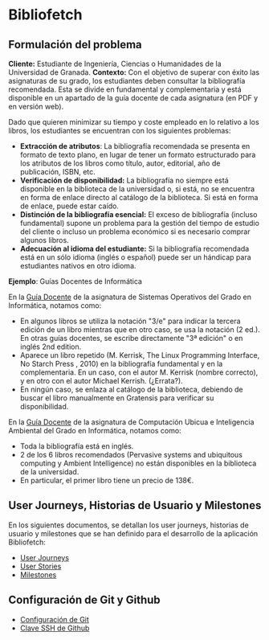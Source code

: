# Bibliofetch

## Formulación del problema

**Cliente:** Estudiante de Ingeniería, Ciencias o Humanidades de la Universidad de Granada.
**Contexto:**  Con el objetivo de superar con éxito las asignaturas de su grado, los estudiantes deben consultar la bibliografía recomendada. Esta se divide en fundamental y complementaria y está disponible en un apartado de la guía docente de cada asignatura (en PDF y en versión web). 

Dado que quieren minimizar su tiempo y coste empleado en lo relativo a los libros, los estudiantes se encuentran con los siguientes problemas:

*  **Extracción de atributos**: La bibliografía recomendada se presenta en formato de texto plano, en lugar de tener un formato estructurado para los atributos de los libros como título, autor, editorial, año de publicación, ISBN, etc.
*   **Verificación de disponibilidad:**  La bibliografía no siempre está disponible en la biblioteca de la universidad o, si está, no se encuentra en forma de enlace directo al catálogo de la biblioteca. Si está en forma de enlace, puede estar caído.
*  **Distinción de la bibliografía esencial:** El exceso de bibliografía (incluso fundamental) supone un problema para la gestión del tiempo de estudio del cliente o incluso un problema económico si es necesario comprar algunos libros.
*  **Adecuación al idioma del estudiante:** Si la bibliografía recomendada está en un sólo idioma (inglés o español) puede ser un hándicap para estudiantes nativos en otro idioma.

**Ejemplo**: Guías Docentes de Informática

En la [Guía Docente](https://www.ugr.es/estudiantes/grados/grado-ingenieria-informatica/sistemas-operativos/guia-docente) de la asignatura de Sistemas Operativos del Grado en Informática, notamos como:

-  En algunos libros se utiliza la notación "3/e" para indicar la tercera edición de un libro mientras que en otro caso, se usa la notación (2 ed.). En otras guías docentes, se escribe directamente "3ª edición" o en inglés 2nd edition.
- Aparece un libro repetido (M. Kerrisk, The Linux Programming Interface, No Starch Press , 2010) en la bibliografía fundamental y en la complementaria. En un caso, con el autor M. Kerrisk (nombre correcto), y en otro con el autor Michael Kerrish. (¿Errata?).
- En ningún caso, se enlaza al catálogo de la biblioteca, debiendo de buscar el libro manualmente en Gratensis para verificar su disponibilidad.

En la [Guía Docente](https://www.ugr.es/estudiantes/grados/grado-ingenieria-informatica/computacubicua-inteligambiental-etecnolinf/guia-docente) de la asignatura de Computación Ubicua e Inteligencia Ambiental del Grado en Informática, notamos como:

- Toda la bibliografía está en inglés.
- 2 de los 6 libros recomendados (Pervasive systems and ubiquitous computing y Ambient Intelligence) no están disponibles en la biblioteca de la universidad.
- En particular, el primer libro tiene un precio de 138€.

## User Journeys, Historias de Usuario y Milestones

En los siguientes documentos, se detallan los user journeys, historias de usuario y milestones que se han definido para el desarrollo de la aplicación Bibliofetch:

- [User Journeys](docs/user-journeys.md)
- [User Stories](docs/user-stories.md)
- [Milestones](docs/milestones.md)

## Configuración de Git y Github

- [Configuración de Git](docs/git_config.png)
- [Clave SSH de Github](docs/ssh_key.png)
